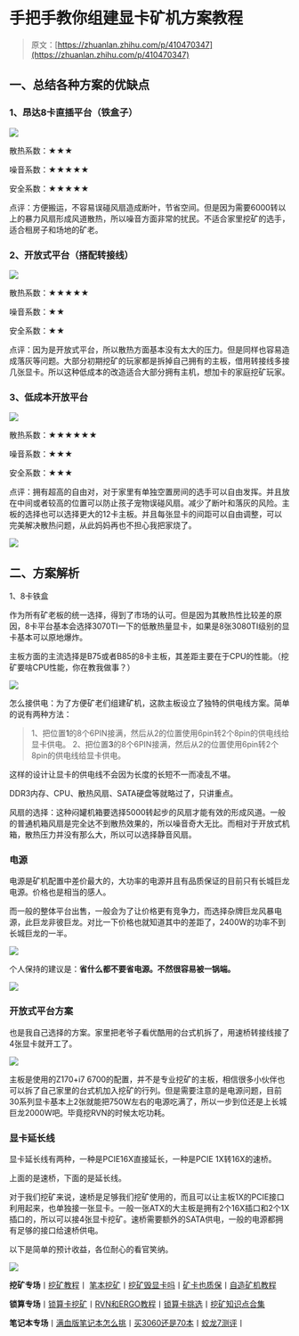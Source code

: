 <!--yml
category: 挖矿
date: 2022-06-26 00:00:00
-->

# 手把手教你组建显卡矿机方案教程

> 原文：[https://zhuanlan.zhihu.com/p/410470347](https://zhuanlan.zhihu.com/p/410470347)

## 一、总结各种方案的优缺点

### 1、昂达8卡直插平台（铁盒子）

![](img/7e1f1ce44094f62f9704ee6b54685743.png)

散热系数：★★★

噪音系数：★★★★★

安全系数：★★★★★

点评：方便搬运，不容易误碰风扇造成断叶，节省空间。但是因为需要6000转以上的暴力风扇形成风道散热，所以噪音方面非常的扰民。不适合家里挖矿的选手，适合租房子和场地的矿老。

### 2、开放式平台（搭配转接线）

![](img/d448f4bf4e3efa867cf129e660fc197f.png)

散热系数：★★★★★

噪音系数：★★

安全系数：★★

点评：因为是开放式平台，所以散热方面基本没有太大的压力。但是同样也容易造成落灰等问题。大部分初期挖矿的玩家都是拆掉自己拥有的主板，借用转接线多接几张显卡。所以这种低成本的改造适合大部分拥有主机，想加卡的家庭挖矿玩家。

### 3、低成本开放平台

![](img/af81d42c4bfba6dfeddd28f849e33ef7.png)

散热系数：★★★★★★

噪音系数：★★★

安全系数：★★★

点评：拥有超高的自由对，对于家里有单独空置房间的选手可以自由发挥。并且放在中间或者较高的位置可以防止孩子宠物误碰风扇。减少了断叶和落灰的风险。主板的选择也可以选择更大的12卡主板。并且每张显卡的间距可以自由调整，可以完美解决散热问题，从此妈妈再也不担心我把家烧了。

![](img/e9c467f919169da0cc06bd519d71117e.png)

## 二、方案解析

1、8卡铁盒

作为所有矿老板的统一选择，得到了市场的认可。但是因为其散热性比较差的原因，8卡平台基本会选择3070TI一下的低散热量显卡，如果是8张3080TI级别的显卡基本可以原地爆炸。

主板方面的主流选择是B75或者B85的8卡主板，其差距主要在于CPU的性能。（挖矿要啥CPU性能，你在教我做事？）

![](img/7eb95946301e903e36ca675a5ddc98b3.png)

怎么接供电：为了方便矿老们组建矿机，这款主板设立了独特的供电线方案。简单的说有两种方法：

> 1、把位置**1**的8个6PIN接满，然后从2的位置使用6pin转2个8pin的供电线给显卡供电。
> 2、把位置**3**的8个6PIN接满，然后从2的位置使用6pin转2个8pin的供电线给显卡供电。

这样的设计让显卡的供电线不会因为长度的长短不一而凌乱不堪。

DDR3内存、CPU、散热风扇、SATA硬盘等就略过了，只讲重点。

风扇的选择：这种闷罐机箱要选择5000转起步的风扇才能有效的形成风道。一般的普通机箱风扇是完全达不到散热效果的，所以噪音奇大无比。而相对于开放式机箱，散热压力并没有那么大，所以可以选择静音风扇。

### 电源

电源是矿机配置中差价最大的，大功率的电源并且有品质保证的目前只有长城巨龙电源。价格也是相当的感人。

而一般的整体平台出售，一般会为了让价格更有竞争力，而选择杂牌巨龙风暴电源，此巨龙非彼巨龙。对比一下价格也就知道其中的差距了，2400W的功率不到长城巨龙的一半。

![](img/8fa19d67028c4f5086b55eaa1e1d552e.png)

个人保持的建议是：**省什么都不要省电源。不然很容易被一锅端。**

![](img/16d3179ad503adb8bc210f6f9c052ea7.png)

### 开放式平台方案

也是我自己选择的方案。家里把老爷子看优酷用的台式机拆了，用速桥转接线接了4张显卡就开工了。

![](img/3a0714f979814b9913d7596ba8897d89.png)

主板是使用的Z170+i7 6700的配置，并不是专业挖矿的主板，相信很多小伙伴也可以拆了自己家里的台式机加入挖矿的行列。但是需要注意的是电源问题，目前30系列显卡基本上2张就能把750W左右的电源吃满了，所以一步到位还是上长城巨龙2000W吧。毕竟挖RVN的时候太吃功耗。

### 显卡延长线

显卡延长线有两种，一种是PCIE16X直接延长，一种是PCIE 1X转16X的速桥。

上面的是速桥，下面的是延长线。

对于我们挖矿来说，速桥是足够我们挖矿使用的，而且可以让主板1X的PCIE接口利用起来，也单独接一张显卡。一般一张ATX的大主板是拥有2个16X插口和2个1X插口的，所以可以接4张显卡挖矿。速桥需要额外的SATA供电，一般的电源都拥有足够的接口给速桥供电。

以下是简单的预计收益，各位耐心的看官笑纳。

![](img/6514304f5d35d6cb4c48728dd6af841a.png)

**挖矿专场**丨[挖矿教程](https://zhuanlan.zhihu.com/p/355955385)丨 [笔本挖矿](https://zhuanlan.zhihu.com/p/360451565)丨[挖矿毁显卡吗](https://zhuanlan.zhihu.com/p/358944242)丨[矿卡也质保](https://zhuanlan.zhihu.com/p/386391253)丨[自造矿机教程](https://zhuanlan.zhihu.com/p/410470347)

**锁算专场**丨[锁算卡挖矿](https://zhuanlan.zhihu.com/p/398651881)丨[RVN和ERGO教程](https://zhuanlan.zhihu.com/p/402971584)丨[锁算卡挑选](https://zhuanlan.zhihu.com/p/374342633)丨[挖矿知识点合集](https://www.zhihu.com/question/461044682/answer/1994951468)

**笔记本专场**丨[满血版笔记本怎么挑](https://zhuanlan.zhihu.com/p/374748213)丨[买3060还是70本](https://www.zhihu.com/question/447817962/answer/1909204347)丨[蛟龙7测评](https://zhuanlan.zhihu.com/p/369226521)丨